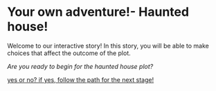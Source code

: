 # Your own adventure!- Haunted house! 

Welcome to our interactive story! In this story, you will be able to make choices that affect the outcome of the plot. 


*Are you ready to begin for the haunted house plot?*


[yes or no? if yes, follow the path for the next stage!](path.md)

